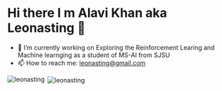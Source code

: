 # Hi there I m Alavi Khan aka Leonasting 👋

<!--
**leonasting/leonasting** is a ✨ _special_ ✨ repository because its `README.md` (this file) appears on your GitHub profile.

Here are some ideas to get you started:

- 🔭 I’m currently working on ...
- 🌱 I’m currently learning ...
- 👯 I’m looking to collaborate on ...
- 🤔 I’m looking for help with ...
- 💬 Ask me about ...
- 📫 How to reach me: ...
- 😄 Pronouns: ...
- ⚡ Fun fact: ...
-->

- 🔭 I’m currently working on Exploring the Reinforcement Learing and Machine learnging as a student of MS-AI from SJSU
- 📫 How to reach me: leonasting@gmail.com


<p><img align="left" src="https://github-readme-stats.vercel.app/api/top-langs?username=leonasting&show_icons=true&locale=en&layout=compact" alt="leonasting" /></p>
<p>&nbsp;<img align="center" src="https://github-readme-stats.vercel.app/api?username=leonasting&show_icons=true&locale=en" alt="leonasting" /></p>
